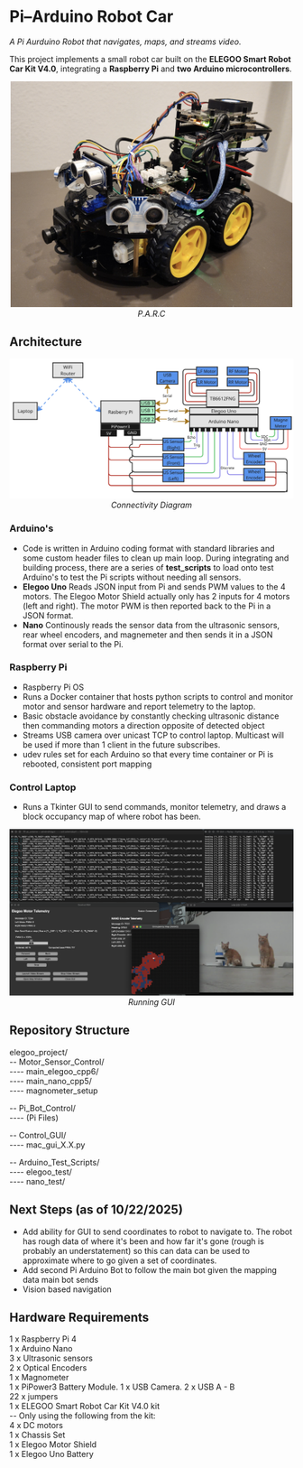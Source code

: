 # Pi–Arduino Robot Car
*A Pi Aurduino Robot that navigates, maps, and streams video.*

This project implements a small robot car built on the **ELEGOO Smart Robot Car Kit V4.0**, integrating a **Raspberry Pi** and **two Arduino microcontrollers**.


<p align="center">
  <img src="/Pi_Bot_Control/pi_arduino_bot.jpg" alt="Pi–Arduino Robot Car" width="500"><br>
  <i> P.A.R.C </i>
</p>

## Architecture  

<p align="center">
  <img src="/Motor_Sensor_Control/blockdiagram.png" alt="Pi–Arduino Robot Block Diagram" width="700"><br>
  <i> Connectivity Diagram </i>
</p>


### Arduino's
- Code is written in Arduino coding format with standard libraries and some custom header files to clean up main loop. During integrating and building process, there are a series of **test_scripts** to load onto test Arduino's to test the Pi scripts without needing all sensors.
- **Elegoo Uno** Reads JSON input from Pi and sends PWM values to the 4 motors. The Elegoo Motor Shield actually only has 2 inputs for 4 motors (left and right). The motor PWM is then reported back to the Pi in a JSON format.
- **Nano** Continously reads the sensor data from the ultrasonic sensors, rear wheel encoders, and magnemeter and then sends it in a JSON format over serial to the Pi.

### Raspberry Pi
- Raspberry Pi OS
- Runs a Docker container that hosts python scripts to control and monitor motor and sensor hardware and report telemetry to the laptop.
- Basic obstacle avoidance by constantly checking ultrasonic distance then commanding motors a direction opposite of detected object
- Streams USB camera over unicast TCP to control laptop. Multicast will be used if more than 1 client in the future subscribes.
- udev rules set for each Arduino so that every time container or Pi is rebooted, consistent port mapping

### Control Laptop
- Runs a Tkinter GUI to send commands, monitor telemetry, and draws a block occupancy map of where robot has been. 

<p align="center">
  <img src="/Control_GUI/running_gui.png" alt="GUI" width="700"><br>
  <i> Running GUI</i>
</p>

## Repository Structure
elegoo_project/  
-- Motor_Sensor_Control/  
---- main_elegoo_cpp6/  
---- main_nano_cpp5/  
---- magnometer_setup  

-- Pi_Bot_Control/  
---- (Pi Files)  

-- Control_GUI/  
---- mac_gui_X.X.py  

-- Arduino_Test_Scripts/  
---- elegoo_test/  
---- nano_test/  


## Next Steps (as of 10/22/2025)
- Add ability for GUI to send coordinates to robot to navigate to. The robot has rough data of where it's been and how far it's gone (rough is probably an understatement) so this can data can be used to approximate where to go given a set of coordinates.
- Add second Pi Arduino Bot to follow the main bot given the mapping data main bot sends
- Vision based navigation


## Hardware Requirements
1 x Raspberry Pi 4  
1 x Arduino Nano  
3 x Ultrasonic sensors  
2 x Optical Encoders  
1 x Magnometer  
1 x PiPower3 Battery Module. 
1 x USB Camera. 
2 x USB A - B  
22 x jumpers  
1 x ELEGOO Smart Robot Car Kit V4.0 kit  
-- Only using the following from the kit:  
    4 x DC motors  
    1 x Chassis Set  
    1 x Elegoo Motor Shield  
    1 x Elegoo Uno Battery  
